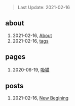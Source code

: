 > Last Update: 2021-02-16

## about
1. 2021-02-16, [About](about/me.md)
1. 2021-02-16, [tags](about/tags.md)
## pages
1. 2020-06-19, [吸猫](pages/吸猫.md)
## posts
1. 2021-02-16, [New Begining](posts/bookmarks.md)